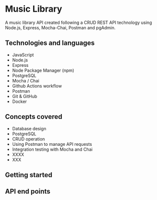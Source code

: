 # Music Library

A music library API created following a CRUD REST API technology using Node.js, Express, Mocha-Chai, Postman and pgAdmin. 

## Technologies and languages

- JavaScript
- Node.js
- Express
- Node Package Manager (npm)
- PostgreSQL
- Mocha / Chai
- Github Actions workflow
- Postman
- Git & GitHub
- Docker

## Concepts covered

- Database design
- PostgreSQL
- CRUD operation 
- Using Postman to manage API requests
- Integration testing with Mocha and Chai
- XXXX
- XXX

## Getting started


## API end points


